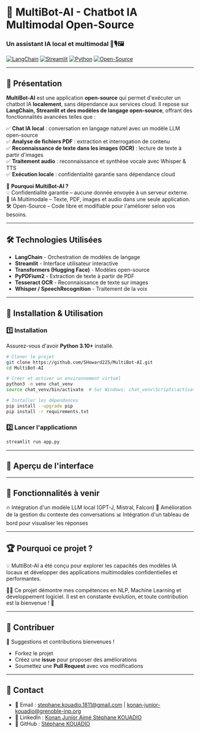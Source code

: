 # 🤖 MultiBot-AI - Chatbot IA Multimodal Open-Source

### Un assistant IA local et multimodal 📄🎙️🖼️

[![LangChain](https://img.shields.io/badge/LangChain-%F0%9F%A4%96-blue)](https://github.com/hwchase17/langchain)
[![Streamlit](https://img.shields.io/badge/Streamlit-%E2%9C%A8-red)](https://streamlit.io/)
[![Python](https://img.shields.io/badge/Python-3.10%2B-brightgreen)](https://www.python.org/)
[![Open-Source](https://badgen.net/badge/Open%20Source/Yes/green)](https://github.com/TON-USERNAME/MultiBot-AI)

---

## 🎯 **Présentation**
**MultiBot-AI** est une application **open-source** qui permet d'exécuter un chatbot IA **localement**, sans dépendance aux services cloud. Il repose sur **LangChain, Streamlit et des modèles de langage open-source**, offrant des fonctionnalités avancées telles que :

✅ **Chat IA local** : conversation en langage naturel avec un modèle LLM open-source  
✅ **Analyse de fichiers PDF** : extraction et interrogation de contenu  
✅ **Reconnaissance de texte dans les images (OCR)** : lecture de texte à partir d'images  
✅ **Traitement audio** : reconnaissance et synthèse vocale avec Whisper & TTS  
✅ **Exécution locale** : confidentialité garantie sans dépendance cloud  

🔹 **Pourquoi MultiBot-AI ?**  
💡 Confidentialité garantie – aucune donnée envoyée à un serveur externe.  
🚀 IA Multimodale – Texte, PDF, images et audio dans une seule application.  
🛠️ Open-Source – Code libre et modifiable pour l'améliorer selon vos besoins.  

---

## 🛠 **Technologies Utilisées**
- **LangChain** - Orchestration de modèles de langage  
- **Streamlit** - Interface utilisateur interactive  
- **Transformers (Hugging Face)** - Modèles open-source  
- **PyPDFium2** - Extraction de texte à partir de PDF  
- **Tesseract OCR** - Reconnaissance de texte sur images  
- **Whisper / SpeechRecognition** - Traitement de la voix  

---

## 🚀 **Installation & Utilisation**

### 1️⃣ **Installation**
Assurez-vous d'avoir **Python 3.10+** installé.

```bash
# Cloner le projet
git clone https://github.com/SHoward225/MultiBot-AI.git
cd MultiBot-AI

# Créer et activer un environnement virtuel
python3 -m venv chat_venv
source chat_venv/bin/activate  # Sur Windows: chat_venv\Scripts\activate

# Installer les dépendances
pip install --upgrade pip
pip install -r requirements.txt

```

### 2️⃣ **Lancer l'applicationn**
```bash
streamlit run app.py
```

---

## 📸 Aperçu de l'interface

---

## 📌 Fonctionnalités à venir

🔥 Intégration d'un modèle LLM local (GPT-J, Mistral, Falcon)
🎯 Amélioration de la gestion du contexte des conversations
📊 Intégration d'un tableau de bord pour visualiser les réponses

---

## 🏆 Pourquoi ce projet ?
💡 MultiBot-AI a été conçu pour explorer les capacités des modèles IA locaux et développer des applications multimodales confidentielles et performantes.

👨‍💻 Ce projet démontre mes compétences en NLP, Machine Learning et développement logiciel. Il est en constante évolution, et toute contribution est la bienvenue ! 🚀

--- 

## 🤝 Contribuer
📢 Suggestions et contributions bienvenues !

- Forkez le projet
- Créez une **issue** pour proposer des améliorations
- Soumettez une **Pull Request** avec vos modifications

---

## 📩 Contact

- 📧 Email : stephane.kouadio.1811@gmail.com | konan-junior-kouadio@grenoble-inp.org
- 💼 LinkedIn : [Konan Junior Aimé Stéphane KOUADIO](https://www.linkedin.com/in/kouadio-konan-junior-aim%C3%A9-st%C3%A9phane/)
- 🐙 GitHub : [Stéphane KOUADIO](https://github.com/SHoward225)



